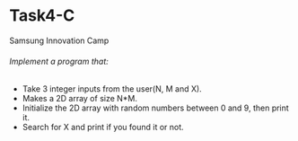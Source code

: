 # Task4-C
Samsung Innovation Camp
###### Implement a program that:
- Take 3 integer inputs from the user(N, M and X).
- Makes a 2D array of size N*M.
- Initialize the 2D array with random numbers between 0 and 9, then print it.
- Search for X and print if you found it or not.
